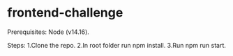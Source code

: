 # frontend-challenge
Prerequisites: 
  Node (v14.16).

Steps: 
1.Clone the repo.
2.In root folder run npm install.
3.Run npm run start.
